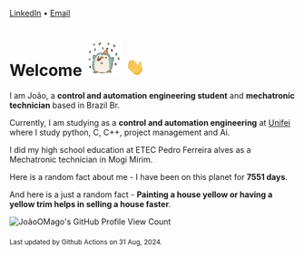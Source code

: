 [LinkedIn](https://www.linkedin.com/in/joão-pedro-gozzoli-b95641301/) &bull;
[Email](joaopedrogozzoli@gmail.com)

# Welcome <img src="happy.gif" height="64px" /> <img src="wave.gif" height="32px" />

I am João, a  **control and automation engineering student** and **mechatronic technician** based in Brazil Br.

Currently, I am studying as a **control and automation engineering** at [Unifei](https://unifei.edu.br) where I study python, C, C++, project management and Ai.

I did my high school education at ETEC Pedro Ferreira alves as a Mechatronic technician in Mogi Mirim.

Here is a random fact about me - I have been on this planet for **7551 days**.

And here is a just a random fact -  **Painting a house yellow or having a yellow trim helps in selling a house faster**.

![JoãoOMago's GitHub Profile View Count](https://komarev.com/ghpvc/?username=JoaoOMago)

<sub>Last updated by Github Actions on 31 Aug, 2024.</sub>
